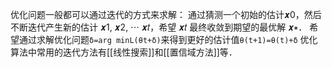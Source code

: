 优化问题一般都可以通过迭代的方式来求解：
通过猜测一个初始的估计𝒙0，然后不断迭代产生新的估计 𝒙1, 𝒙2, ⋯ 𝒙𝑡，希望 𝒙𝑡 最终收敛到期望的最优解 𝒙∗．
希望通过求解优化问题`δ=arg minL(θt+δ)`来得到更好的估计值`θ(t+1)=θ(t)+δ`
优化算法中常用的迭代方法有[[线性搜索]]和[[置信域方法]]等．